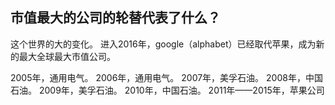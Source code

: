 ## 市值最大的公司的轮替代表了什么？
这个世界的大的变化。
进入2016年，google（alphabet）已经取代苹果，成为新的最大全球最大市值公司。

2005年，通用电气。
2006年，通用电气。
2007年，美孚石油。
2008年，中国石油。
2009年，美孚石油。
2010年，中国石油。
2011年——2015年，苹果公司
